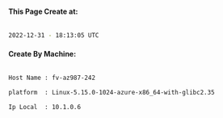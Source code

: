 
   
#### This Page Create at:

```bash

2022-12-31 - 18:13:05 UTC

```

#### Create By Machine:

```bash

Host Name : fv-az987-242

platform  : Linux-5.15.0-1024-azure-x86_64-with-glibc2.35

Ip Local  : 10.1.0.6

```

